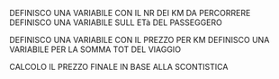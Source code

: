 <!-- Il programma dovrà chiedere all'utente il numero di chilometri che vuole percorrere e l'età del passeggero.
Sulla base di queste informazioni dovrà calcolare il prezzo totale del viaggio, secondo queste regole:
il prezzo del biglietto è definito in base ai km (0.21 € al km)
va applicato uno sconto del 20% per i minorenni
va applicato uno sconto del 40% per gli over 65.
 -->

 DEFINISCO UNA VARIABILE CON IL NR DEI KM DA PERCORRERE
 DEFINISCO UNA VARIABILE SULL ETà DEL PASSEGGERO

 DEFINISCO UNA VARIABILE CON IL PREZZO PER KM
 DEFINISCO UNA VARIABILE PER LA SOMMA TOT DEL VIAGGIO


 CALCOLO IL PREZZO FINALE IN BASE ALLA SCONTISTICA